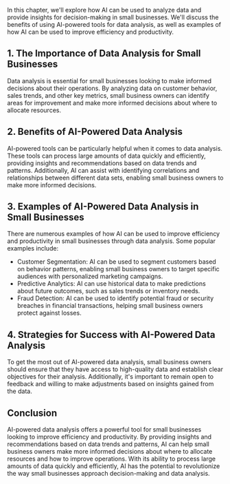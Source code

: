 

In this chapter, we'll explore how AI can be used to analyze data and provide insights for decision-making in small businesses. We'll discuss the benefits of using AI-powered tools for data analysis, as well as examples of how AI can be used to improve efficiency and productivity.

## 1. The Importance of Data Analysis for Small Businesses

Data analysis is essential for small businesses looking to make informed decisions about their operations. By analyzing data on customer behavior, sales trends, and other key metrics, small business owners can identify areas for improvement and make more informed decisions about where to allocate resources.

## 2. Benefits of AI-Powered Data Analysis

AI-powered tools can be particularly helpful when it comes to data analysis. These tools can process large amounts of data quickly and efficiently, providing insights and recommendations based on data trends and patterns. Additionally, AI can assist with identifying correlations and relationships between different data sets, enabling small business owners to make more informed decisions.

## 3. Examples of AI-Powered Data Analysis in Small Businesses

There are numerous examples of how AI can be used to improve efficiency and productivity in small businesses through data analysis. Some popular examples include:

* Customer Segmentation: AI can be used to segment customers based on behavior patterns, enabling small business owners to target specific audiences with personalized marketing campaigns.
* Predictive Analytics: AI can use historical data to make predictions about future outcomes, such as sales trends or inventory needs.
* Fraud Detection: AI can be used to identify potential fraud or security breaches in financial transactions, helping small business owners protect against losses.

## 4. Strategies for Success with AI-Powered Data Analysis

To get the most out of AI-powered data analysis, small business owners should ensure that they have access to high-quality data and establish clear objectives for their analysis. Additionally, it's important to remain open to feedback and willing to make adjustments based on insights gained from the data.

Conclusion
----------

AI-powered data analysis offers a powerful tool for small businesses looking to improve efficiency and productivity. By providing insights and recommendations based on data trends and patterns, AI can help small business owners make more informed decisions about where to allocate resources and how to improve operations. With its ability to process large amounts of data quickly and efficiently, AI has the potential to revolutionize the way small businesses approach decision-making and data analysis.

